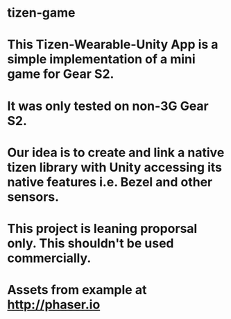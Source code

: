 # tizen-game
# This Tizen-Wearable-Unity App is a simple implementation of a mini game for Gear S2.
# It was only tested on non-3G Gear S2.

# Our idea is to create and link a native tizen library with Unity accessing its native features i.e. Bezel and other sensors.

# This project is leaning proporsal only. This shouldn't be used commercially.

# Assets from example at http://phaser.io
